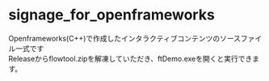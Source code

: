# signage_for_openframeworks
Openframeworks(C++)で作成したインタラクティブコンテンツのソースファイル一式です  
Releaseからflowtool.zipを解凍していただき、ftDemo.exeを開くと実行できます。
